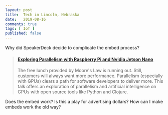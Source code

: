 ```yaml
---
layout: post
title:  Tech in Lincoln, Nebraska
date:   2019-08-16
comments: true
tags: [ IoT ]
published: false
---
```


Why did SpeakerDeck decide to complicate the embed process?

<blockquote class="embedly-card"><h4><a href="https://speakerdeck.com/rayhightower/exploring-parallelism-with-raspberry-pi-and-nvidia-jetson-nano">Exploring Parallelism with Raspberry Pi and Nvidia Jetson Nano</a></h4><p>The free lunch provided by Moore's Law is running out. Still, customers will always want more performance. Parallelism (especially with GPUs) clears a path for software developers to deliver more. This talk offers an exploration of parallelism and artificial intelligence on GPUs with open source tools like Python and Clojure.</p></blockquote>
<script async src="//cdn.embedly.com/widgets/platform.js" charset="UTF-8"></script>

Does the embed work? Is this a play for advertising dollars? How can I make embeds work the old way?
